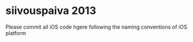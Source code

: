 siivouspaiva 2013
=================
Please commit all iOS code hgere following the naming conventions of iOS platform
